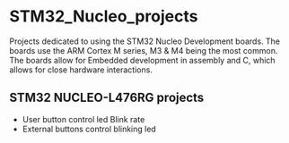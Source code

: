 # STM32_Nucleo_projects
Projects dedicated to using the STM32 Nucleo Development boards. The boards use the ARM Cortex M series, M3 &amp; M4 being the most common. The boards allow for Embedded development in assembly and C, which allows for close hardware interactions.

## STM32 NUCLEO-L476RG projects
- User button control led Blink rate
- External buttons control blinking led
